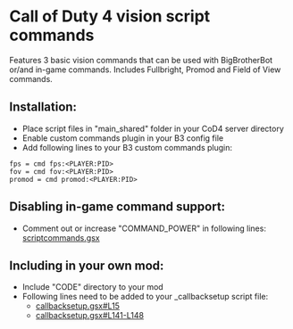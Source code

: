 # Call of Duty 4 vision script commands
Features 3 basic vision commands that can be used with BigBrotherBot or/and in-game commands. Includes Fullbright, Promod and Field of View commands.

## Installation:
* Place script files in "main_shared" folder in your CoD4 server directory
* Enable custom commands plugin in your B3 config file
* Add following lines to your B3 custom commands plugin:
```
fps = cmd fps:<PLAYER:PID>
fov = cmd fov:<PLAYER:PID>
promod = cmd promod:<PLAYER:PID>
```

## Disabling in-game command support:
* Comment out or increase "COMMAND_POWER" in following lines: [scriptcommands.gsx](https://github.com/leiizko/cod4_scriptcommands/blob/master/code/scriptcommands.gsx#L14-L16)

## Including in your own mod:
* Include "CODE" directory to your mod
* Following lines need to be added to your _callbacksetup script file:
  * [callbacksetup.gsx#L15](https://github.com/leiizko/cod4_scriptcommands/blob/master/maps/mp/gametypes/_callbacksetup.gsx#L15)
  * [callbacksetup.gsx#L141-L148](https://github.com/leiizko/cod4_scriptcommands/blob/master/maps/mp/gametypes/_callbacksetup.gsx#L141-L148)
